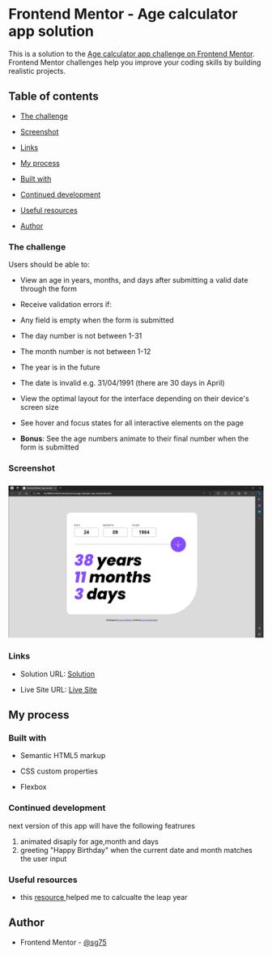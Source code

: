 # Frontend Mentor - Age calculator app solution

This is a solution to the [Age calculator app challenge on Frontend Mentor](https://www.frontendmentor.io/challenges/age-calculator-app-dF9DFFpj-Q). Frontend Mentor challenges help you improve your coding skills by building realistic projects.

## Table of contents

- [The challenge](#the-challenge)

- [Screenshot](#screenshot)

- [Links](#links)

- [My process](#my-process)

- [Built with](#built-with)

- [Continued development](#continued-development)

- [Useful resources](#useful-resources)

- [Author](#author)

### The challenge

Users should be able to:

- View an age in years, months, and days after submitting a valid date through the form

- Receive validation errors if:

- Any field is empty when the form is submitted

- The day number is not between 1-31

- The month number is not between 1-12

- The year is in the future

- The date is invalid e.g. 31/04/1991 (there are 30 days in April)

- View the optimal layout for the interface depending on their device's screen size

- See hover and focus states for all interactive elements on the page

- **Bonus**: See the age numbers animate to their final number when the form is submitted

### Screenshot

![](./screenshot.png)

### Links

- Solution URL: [Solution](https://github.com/SG75/ageCalculator)

- Live Site URL: [Live Site](https://age-calculator-ashy-phi.vercel.app/)

## My process

### Built with

- Semantic HTML5 markup

- CSS custom properties

- Flexbox

### Continued development

next version of this app will have the following featrures

1. animated disaply for age,month and days
2. greeting "Happy Birthday" when the current date and month matches the user input

### Useful resources

- this [resource ](https://shorturl.at/kAM01) helped me to calcualte the leap year

## Author

- Frontend Mentor - [@sg75](https://www.frontendmentor.io/profile/sg75)
